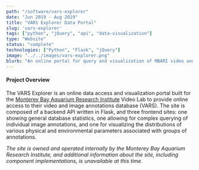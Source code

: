 ```yaml
---
path: "/software/vars-explorer"
date: "Jun 2019 - Aug 2019"
title: "VARS Explorer Data Portal"
slug: 'vars-explorer'
tags: ["python", "jQuery", "api", "data-visualization"]
type: "Website"
status: "complete"
technologies: ["Python", "Flask", "jQuery"]
image: "../../images/vars-explorer.png"
blurb: "An online portal for query and visualization of MBARI video and image annotation data."
---
```


#### Project Overview
The VARS Explorer is an online data access and visualization portal built for the [Monterey Bay Aquarium Research Institute](http://mbari.org) Video Lab to provide online access to their video and image annotations database (VARS). The site is composed of a backend API written in Flask, and three frontend sites: one showing general database statistics, one allowing for complex querying of individual image annotations, and one for visualizing the distributions of various physical and environmental parameters associated with groups of annotations. 

_The site is owned and operated internally by the Monterey Bay Aquarium Research Institute, and additional information about the site, including component implementations, is unavailable at this time._
